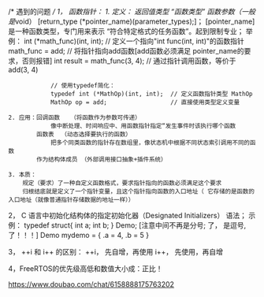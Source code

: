 /* 遇到的问题 */
1， 函数指针：
	1. 定义：  返回值类型		“函数类型”	函数参数（一般是*void）
			[return_type (*pointer_name)(parameter_types);]；		[pointer_name] 是一种函数类型，专门用来表示 “符合特定格式的任务函数”。起到限制专业；
			举例：
				int (*math_func)(int, int);  	// 定义一个指向"int func(int, int)"的函数指针
				math_func = add;            	// 将指针指向add函数[add函数必须满足 pointer_name的要求，否则报错]
				int result = math_func(3, 4);  	// 通过指针调用函数，等价于 add(3, 4)
				
				// 使用typedef简化：
				typedef int (*MathOp)(int, int);  // 定义函数指针类型 MathOp
				MathOp op = add;  				  // 直接使用类型定义变量
				
	2. 应用：回调函数   （将函数作为参数可传递）
				像中断处理、时间响应中、用函数指针指定“发生事件时该执行哪个函数
			函数表	 （动态选择要执行的函数）
				把多个同类函数的指针存在数组里，像状态机中根据不同状态索引调用不同的函数
			作为结构体成员 （外部调用接口抽象+插件系统）
			
	3. 本质：
		规定（要求）了一种自定义函数格式，要求指针指向的函数必须满足这个要求
		归根结底就是定义了一个指针变量，且这个指针指向函数的入口地址（ 它存储的是函数的入口地址（就像普通指针存储数据的地址一样））

2， C 语言中初始化结构体的指定初始化器（Designated Initializers） 语法；
	示例：
		typedef struct{
			int a;
			int b;
			} Demo;
													[注意中间不再是分号; 了， 是逗号, 了！！！]
		Demo mydemo = {
			.a = 4,
			.b = 5
		}
		
3， ++i 和 i++ 的区别：
	++i， 先自增，再使用
	i++， 先使用，再自增

4，FreeRTOS的优先级高低和数值大小成：正比！


https://www.doubao.com/chat/6158888175763202